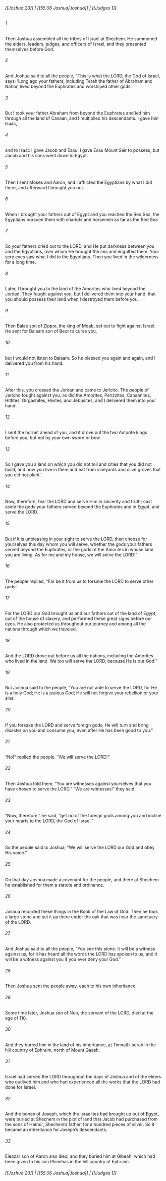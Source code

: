 
###### [[Joshua 23]] | [[55.06 Joshua|Joshua]] | [[Judges 1]]

###### 1
Then Joshua assembled all the tribes of Israel at Shechem. He summoned the elders, leaders, judges, and officers of Israel, and they presented themselves before God.
###### 2
And Joshua said to all the people, “This is what the LORD, the God of Israel, says: ‘Long ago your fathers, including Terah the father of Abraham and Nahor, lived beyond the Euphrates and worshiped other gods.
###### 3
But I took your father Abraham from beyond the Euphrates and led him through all the land of Canaan, and I multiplied his descendants. I gave him Isaac,
###### 4
and to Isaac I gave Jacob and Esau. I gave Esau Mount Seir to possess, but Jacob and his sons went down to Egypt.
###### 5
Then I sent Moses and Aaron, and I afflicted the Egyptians by what I did there, and afterward I brought you out.
###### 6
When I brought your fathers out of Egypt and you reached the Red Sea, the Egyptians pursued them with chariots and horsemen as far as the Red Sea.
###### 7
So your fathers cried out to the LORD, and He put darkness between you and the Egyptians, over whom He brought the sea and engulfed them. Your very eyes saw what I did to the Egyptians. Then you lived in the wilderness for a long time.
###### 8
Later, I brought you to the land of the Amorites who lived beyond the Jordan. They fought against you, but I delivered them into your hand, that you should possess their land when I destroyed them before you.
###### 9
Then Balak son of Zippor, the king of Moab, set out to fight against Israel. He sent for Balaam son of Beor to curse you,
###### 10
but I would not listen to Balaam. So he blessed you again and again, and I delivered you from his hand.
###### 11
After this, you crossed the Jordan and came to Jericho. The people of Jericho fought against you, as did the Amorites, Perizzites, Canaanites, Hittites, Girgashites, Hivites, and Jebusites, and I delivered them into your hand.
###### 12
I sent the hornet ahead of you, and it drove out the two Amorite kings before you, but not by your own sword or bow.
###### 13
So I gave you a land on which you did not toil and cities that you did not build, and now you live in them and eat from vineyards and olive groves that you did not plant.’
###### 14
Now, therefore, fear the LORD and serve Him in sincerity and truth; cast aside the gods your fathers served beyond the Euphrates and in Egypt, and serve the LORD.
###### 15
But if it is unpleasing in your sight to serve the LORD, then choose for yourselves this day whom you will serve, whether the gods your fathers served beyond the Euphrates, or the gods of the Amorites in whose land you are living. As for me and my house, we will serve the LORD!”
###### 16
The people replied, “Far be it from us to forsake the LORD to serve other gods!
###### 17
For the LORD our God brought us and our fathers out of the land of Egypt, out of the house of slavery, and performed these great signs before our eyes. He also protected us throughout our journey and among all the nations through which we traveled.
###### 18
And the LORD drove out before us all the nations, including the Amorites who lived in the land. We too will serve the LORD, because He is our God!”
###### 19
But Joshua said to the people, “You are not able to serve the LORD, for He is a holy God; He is a jealous God; He will not forgive your rebellion or your sins.
###### 20
If you forsake the LORD and serve foreign gods, He will turn and bring disaster on you and consume you, even after He has been good to you.”
###### 21
“No!” replied the people. “We will serve the LORD!”
###### 22
Then Joshua told them, “You are witnesses against yourselves that you have chosen to serve the LORD.” “We are witnesses!” they said.
###### 23
“Now, therefore,” he said, “get rid of the foreign gods among you and incline your hearts to the LORD, the God of Israel.”
###### 24
So the people said to Joshua, “We will serve the LORD our God and obey His voice.”
###### 25
On that day Joshua made a covenant for the people, and there at Shechem he established for them a statute and ordinance.
###### 26
Joshua recorded these things in the Book of the Law of God. Then he took a large stone and set it up there under the oak that was near the sanctuary of the LORD.
###### 27
And Joshua said to all the people, “You see this stone. It will be a witness against us, for it has heard all the words the LORD has spoken to us, and it will be a witness against you if you ever deny your God.”
###### 28
Then Joshua sent the people away, each to his own inheritance.
###### 29
Some time later, Joshua son of Nun, the servant of the LORD, died at the age of 110.
###### 30
And they buried him in the land of his inheritance, at Timnath-serah in the hill country of Ephraim, north of Mount Gaash.
###### 31
Israel had served the LORD throughout the days of Joshua and of the elders who outlived him and who had experienced all the works that the LORD had done for Israel.
###### 32
And the bones of Joseph, which the Israelites had brought up out of Egypt, were buried at Shechem in the plot of land that Jacob had purchased from the sons of Hamor, Shechem’s father, for a hundred pieces of silver. So it became an inheritance for Joseph’s descendants.
###### 33
Eleazar son of Aaron also died, and they buried him at Gibeah, which had been given to his son Phinehas in the hill country of Ephraim.

###### [[Joshua 23]] | [[55.06 Joshua|Joshua]] | [[Judges 1]]
